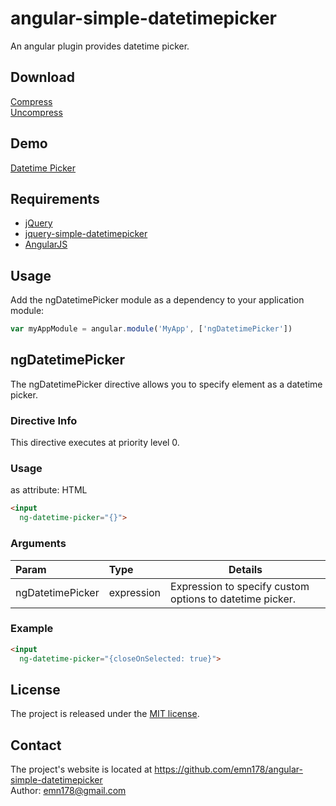 # angular-simple-datetimepicker
An angular plugin provides datetime picker.

## Download
[Compress](https://raw.github.com/emn178/angular-simple-datetimepicker/master/build/angular-simple-datetimepicker.min.js)  
[Uncompress](https://raw.github.com/emn178/angular-simple-datetimepicker/master/src/angular-simple-datetimepicker.js)

## Demo
[Datetime Picker](http://emn178.github.io/angular-simple-datetimepicker/samples/datetimepicker/)  

## Requirements
* [jQuery](http://jquery.com/)
* [jquery-simple-datetimepicker](https://github.com/mugifly/jquery-simple-datetimepicker)  
* [AngularJS](https://angularjs.org/)  

## Usage
Add the ngDatetimePicker module as a dependency to your application module:
```JavaScript
var myAppModule = angular.module('MyApp', ['ngDatetimePicker'])
```

## ngDatetimePicker
The ngDatetimePicker directive allows you to specify element as a datetime picker.

### Directive Info
This directive executes at priority level 0.

### Usage
as attribute:
HTML
```HTML
<input
  ng-datetime-picker="{}">
```
### Arguments
| Param | Type | Details |
|:-----|:-------|-------|
|ngDatetimePicker   |expression     |Expression to specify custom options to datetime picker.    |

### Example
```HTML
<input
  ng-datetime-picker="{closeOnSelected: true}">
```

## License
The project is released under the [MIT license](http://www.opensource.org/licenses/MIT).

## Contact
The project's website is located at https://github.com/emn178/angular-simple-datetimepicker  
Author: emn178@gmail.com
